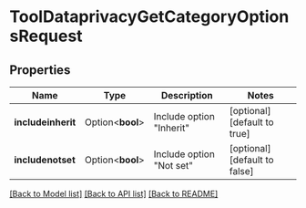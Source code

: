# ToolDataprivacyGetCategoryOptionsRequest

## Properties

Name | Type | Description | Notes
------------ | ------------- | ------------- | -------------
**includeinherit** | Option<**bool**> | Include option \"Inherit\" | [optional][default to true]
**includenotset** | Option<**bool**> | Include option \"Not set\" | [optional][default to false]

[[Back to Model list]](../README.md#documentation-for-models) [[Back to API list]](../README.md#documentation-for-api-endpoints) [[Back to README]](../README.md)


